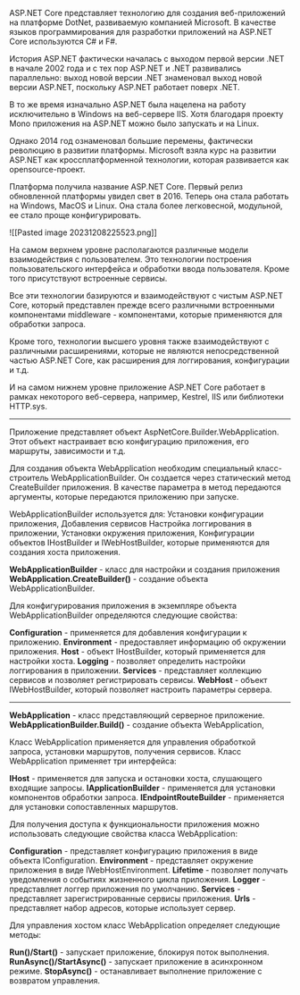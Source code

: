 ASP.NET Core представляет технологию для создания веб-приложений на платформе DotNet, развиваемую компанией Microsoft. В качестве языков программирования для разработки приложений на ASP.NET Core используются C# и F#.

История ASP.NET фактически началась с выходом первой версии .NET в начале 2002 года и с тех пор ASP.NET и .NET развивались параллельно: выход новой версии .NET знаменовал выход новой версии ASP.NET, поскольку ASP.NET работает поверх .NET.

В то же время изначально ASP.NET была нацелена на работу исключительно в Windows на веб-сервере IIS. Хотя благодаря проекту Mono приложения на ASP.NET можно было запускать и на Linux.

Однако 2014 год ознаменовал большие перемены, фактически революцию в развитии платформы. Microsoft взяла курс на развитии ASP.NET как кроссплатформенной технологии, которая развивается как opensource-проект. 

Платформа получила название ASP.NET Core. Первый релиз обновленной платформы увидел свет в 2016. Теперь она стала работать на Windows, MacOS и Linux. Она стала более легковесной, модульной, ее стало проще конфигурировать.

![[Pasted image 20231208225523.png]]

На самом верхнем уровне располагаются различные модели взаимодействия с пользователем. Это технологии построения пользовательского интерфейса и обработки ввода пользователя. Кроме того присутствуют встроенные сервисы.

Все эти технологии базируются и взаимодействуют с чистым ASP.NET Core, который представлен прежде всего различными встроенными компонентами middleware - компонентами, которые применяются для обработки запроса.

Кроме того, технологии высшего уровня также взаимодействуют с различными расширениями, которые не являются непосредственной частью ASP.NET Core, как расширения для логгирования, конфигурации и т.д.

И на самом нижнем уровне приложение ASP.NET Core работает в рамках некоторого веб-сервера, например, Kestrel, IIS или библиотеки HTTP.sys.

---

Приложение представляет объект AspNetCore.Builder.WebApplication. Этот объект настраивает всю конфигурацию приложения, его маршруты, зависимости и т.д.

Для создания объекта WebApplication необходим специальный класс-строитель WebApplicationBuilder. Он создается через статический метод CreateBuilder приложения. В качестве параметра в метод передаются аргументы, которые передаются приложению при запуске.

WebApplicationBuilder используется для: Установки конфигурации приложения,
Добавления сервисов Настройка логгирования в приложении, Установки окружения приложения, Конфигурации объектов IHostBuilder и IWebHostBuilder, которые применяются для создания хоста приложения.

**WebApplicationBuilder** - класс для настройки и создания приложения
**WebApplication.CreateBuilder()** - создание объекта WebApplicationBuilder.

Для конфигурирования приложения в экземпляре объекта WebApplicationBuilder определяются следующие свойства:

**Configuration** - применяется для добавления конфигурации к приложению.
**Environment** - предоставляет информацию об окружении приложения.
**Host** - объект IHostBuilder, который применяется для настройки хоста.
**Logging** - позволяет определить настройки логгирования в приложении.
**Services** - представляет коллекцию сервисов и позволяет регистрировать сервисы.
**WebHost** - объект IWebHostBuilder, который позволяет настроить параметры сервера.

---

**WebApplication** - класс представляющий серверное приложение.
**WebApplicationBuilder.Build()** - создание объекта WebApplication,

Класс WebApplication применяется для управления обработкой запроса, установки маршрутов, получения сервисов. Класс WebApplication применяет три интерфейса:

**IHost** - применяется для запуска и остановки хоста, слушающего входящие запросы.
**IApplicationBuilder** - применяется для установки компонентов обработки запроса.
**IEndpointRouteBuilder** - применяется для установки сопоставленных маршрутов.

Для получения доступа к функциональности приложения можно использовать следующие свойства класса WebApplication:

**Configuration** - представляет конфигурацию приложения в виде объекта IConfiguration.
**Environment** - представляет окружение приложения в виде IWebHostEnvironment.
**Lifetime** - позволяет получать уведомления о событиях жизненного цикла приложения.
**Logger** - представляет логгер приложения по умолчанию.
**Services** - представляет зарегистрированные сервисы приложения.
**Urls** - представляет набор адресов, которые использует сервер.

Для управления хостом класс WebApplication определяет следующие методы:

**Run()/Start()** - запускает приложение, блокируя поток выполнения.
**RunAsync()/StartAsync()** - запускает приложение в асинхронном режиме.
**StopAsync()** - останавливает выполнение приложение с возвратом управления.